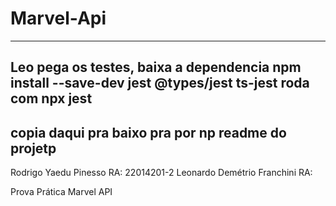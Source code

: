 # Marvel-Api
--------------------------

Leo pega os testes, baixa a dependencia npm install --save-dev jest @types/jest ts-jest
roda com npx jest
---------------------------
copia daqui pra baixo pra por np readme do projetp
--------------------------
Rodrigo Yaedu Pinesso RA: 22014201-2
Leonardo Demétrio Franchini RA:

Prova Prática Marvel API
